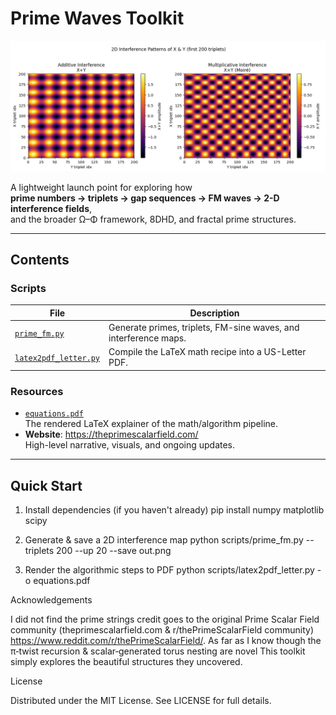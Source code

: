 # Prime Waves Toolkit

![2D FM-Sine Interference of X & Y](images/2d_pwave_interference.png)

A lightweight launch point for exploring how  
**prime numbers → triplets → gap sequences → FM waves → 2-D interference fields**,  
and the broader Ω–Φ framework, 8DHD, and fractal prime structures.

---

## Contents

### Scripts

| File                                  | Description                                                  |
|---------------------------------------|--------------------------------------------------------------|
| [`prime_fm.py`](/scripts/prime_fm.py)          | Generate primes, triplets, FM-sine waves, and interference maps. |
| [`latex2pdf_letter.py`](/scripts/latex2pdf_letter.py) | Compile the LaTeX math recipe into a US-Letter PDF.          |

### Resources

- [`equations.pdf`](/docs/equations.pdf)  
  The rendered LaTeX explainer of the math/algorithm pipeline.  
- **Website**: <https://theprimescalarfield.com/>  
  High-level narrative, visuals, and ongoing updates.  

---

## Quick Start

1) Install dependencies (if you haven't already)
pip install numpy matplotlib scipy

2) Generate & save a 2D interference map
python scripts/prime_fm.py --triplets 200 --up 20 --save out.png

3) Render the algorithmic steps to PDF
python scripts/latex2pdf_letter.py -o equations.pdf

Acknowledgements

I did not find the prime strings credit goes to the original
Prime Scalar Field community (theprimescalarfield.com & r/thePrimeScalarField community) https://www.reddit.com/r/thePrimeScalarField/.
As far as I know though the π‑twist recursion & scalar‑generated torus nesting are novel
This toolkit simply explores the beautiful structures they uncovered.

License

Distributed under the MIT License.
See LICENSE for full details.

